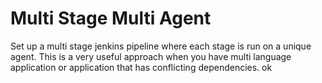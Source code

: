 # Multi Stage Multi Agent

Set up a multi stage jenkins pipeline where each stage is run on a unique agent. This is a very useful approach when you have multi language application
or application that has conflicting dependencies. ok
